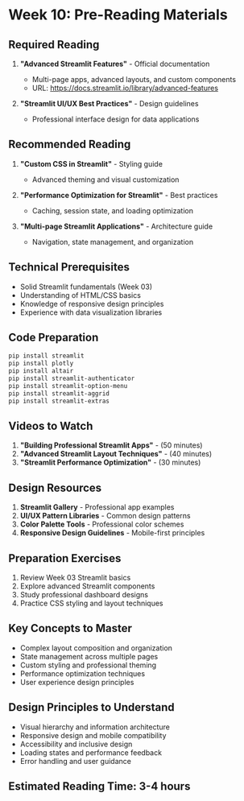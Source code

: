 # Week 10: Pre-Reading Materials

## Required Reading
1. **"Advanced Streamlit Features"** - Official documentation
   - Multi-page apps, advanced layouts, and custom components
   - URL: https://docs.streamlit.io/library/advanced-features

2. **"Streamlit UI/UX Best Practices"** - Design guidelines
   - Professional interface design for data applications

## Recommended Reading
1. **"Custom CSS in Streamlit"** - Styling guide
   - Advanced theming and visual customization

2. **"Performance Optimization for Streamlit"** - Best practices
   - Caching, session state, and loading optimization

3. **"Multi-page Streamlit Applications"** - Architecture guide
   - Navigation, state management, and organization

## Technical Prerequisites
- Solid Streamlit fundamentals (Week 03)
- Understanding of HTML/CSS basics
- Knowledge of responsive design principles
- Experience with data visualization libraries

## Code Preparation
```bash
pip install streamlit
pip install plotly
pip install altair
pip install streamlit-authenticator
pip install streamlit-option-menu
pip install streamlit-aggrid
pip install streamlit-extras
```

## Videos to Watch
1. **"Building Professional Streamlit Apps"** - (50 minutes)
2. **"Advanced Streamlit Layout Techniques"** - (40 minutes)
3. **"Streamlit Performance Optimization"** - (30 minutes)

## Design Resources
1. **Streamlit Gallery** - Professional app examples
2. **UI/UX Pattern Libraries** - Common design patterns
3. **Color Palette Tools** - Professional color schemes
4. **Responsive Design Guidelines** - Mobile-first principles

## Preparation Exercises
1. Review Week 03 Streamlit basics
2. Explore advanced Streamlit components
3. Study professional dashboard designs
4. Practice CSS styling and layout techniques

## Key Concepts to Master
- Complex layout composition and organization
- State management across multiple pages
- Custom styling and professional theming
- Performance optimization techniques
- User experience design principles

## Design Principles to Understand
- Visual hierarchy and information architecture
- Responsive design and mobile compatibility
- Accessibility and inclusive design
- Loading states and performance feedback
- Error handling and user guidance

## Estimated Reading Time: 3-4 hours 